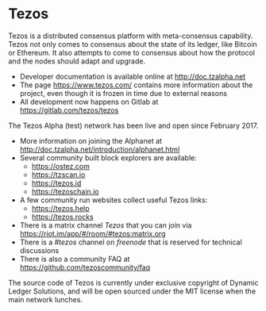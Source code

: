 Tezos
=====

Tezos is a distributed consensus platform with meta-consensus
capability. Tezos not only comes to consensus about the state of its ledger,
like Bitcoin or Ethereum. It also attempts to come to consensus about how the
protocol and the nodes should adapt and upgrade.

 - Developer documentation is available online at http://doc.tzalpha.net
 - The page https://www.tezos.com/ contains more information about the
   project, even though it is frozen in time due to external reasons
 - All development now happens on Gitlab at https://gitlab.com/tezos/tezos

The Tezos Alpha (test) network has been live and open since February 2017.

 - More information on joining the Alphanet at http://doc.tzalpha.net/introduction/alphanet.html
 - Several community built block explorers are available:
   - https://ostez.com
   - https://tzscan.io
   - https://tezos.id
   - https://tezoschain.io
 - A few community run websites collect useful Tezos links:
   - https://tezos.help
   - https://tezos.rocks
 - There is a matrix channel *Tezos* that you can join via https://riot.im/app/#/room/#tezos:matrix.org
 - There is a *#tezos* channel on *freenode* that is reserved for technical discussions
 - There is also a community FAQ at https://github.com/tezoscommunity/faq

The source code of Tezos is currently under exclusive copyright of
Dynamic Ledger Solutions, and will be open sourced under the MIT
license when the main network lunches.
